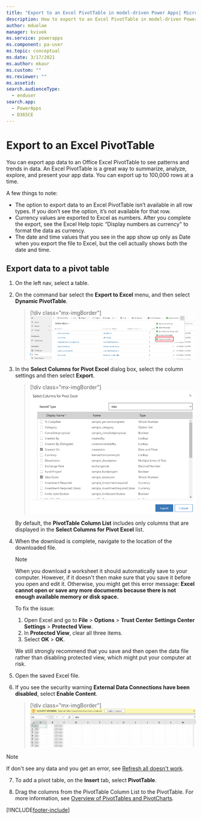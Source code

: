 ```yaml
---
title: "Export to an Excel PivotTable in model-driven Power Apps| MicrosoftDocs"
description: How to export to an Excel PivotTable in model-driven Power Apps
author: mduelae
manager: kvivek
ms.service: powerapps
ms.component: pa-user
ms.topic: conceptual
ms.date: 3/17/2021
ms.author: mkaur
ms.custom: ""
ms.reviewer: ""
ms.assetid: 
search.audienceType: 
  - enduser
search.app: 
  - PowerApps
  - D365CE
---
```

# Export to an Excel PivotTable

You can export app data to an Office Excel PivotTable to see patterns and trends in data. An Excel PivotTable is a great way to summarize, analyze, explore, and present your app data. You can export up to 100,000 rows at a time.  

A few things to note: 
  
- The option to export data to an Excel PivotTable isn’t available in all row types. If you don’t see the option, it’s not available for that row.  
- Currency values are exported to Excel as numbers. After you complete the export, see the Excel Help topic “Display numbers as currency" to format the data as currency. 
- The date and time values that you see in the app show up only as Date when you export the file to Excel, but the cell actually shows both the date and time.  

## Export data to a pivot table

1. On the left nav, select a table.
2. On the command bar select the **Export to Excel** menu, and then select **Dynamic PivotTable**.  

   > [!div class="mx-imgBorder"] 
   > ![Export to excel](media/export-excel-pivottable.png "Select export to Excel")
  
3. In the **Select Columns for Pivot Excel** dialog box, select the column settings and then select **Export**.

   > [!div class="mx-imgBorder"] 
   > ![Select Columns and then select export](media/export-excel-pivottable-1.png "Select Columns and then select export")

  
   By default, the **PivotTable Column List** includes only columns that are displayed in the **Select Columns for Pivot Excel** list.  
  
4. When the download is complete, navigate to the location of the downloaded file.
  
   > [!NOTE]
   > When you download a worksheet it should automatically save to your computer. However, if it doesn't then make sure that you save it before you open and edit it. Otherwise, you might get this error message: **Excel cannot open or save any more documents because there is not enough available memory or disk space.**  
   > 
   > To fix the issue:  
   > 
   >    1. Open Excel and go to **File** > **Options** > **Trust Center** **Settings Center Settings** > **Protected View**.  
   >    2. In **Protected View**, clear all three items.  
   >    3. Select **OK** > **OK**.  
   >     
   >    We still strongly recommend that you save and then open the data file rather than disabling protected view, which might put your computer at risk.  
  
5. Open the saved Excel file.
  
6. If you see the security warning **External Data Connections have been disabled**, select **Enable Content**.  

   > [!div class="mx-imgBorder"] 
   > ![Enable content](media/enable-content.png "Enable content") 

 > [!NOTE]
 > If don't see any data and you get an error, see [Refresh all doesn't work](export-excel-dynamic-worksheet.md#refresh-all-doesnt-work).
 
7. To add a pivot table, on the **Insert** tab, select **PivotTable**.
  
8. Drag the columns from the PivotTable Column List to the PivotTable. For more information, see [Overview of PivotTables and PivotCharts](https://support.microsoft.com/office/overview-of-pivottables-and-pivotcharts-527c8fa3-02c0-445a-a2db-7794676bce96).  
  


 


[!INCLUDE[footer-include](../includes/footer-banner.md)]
